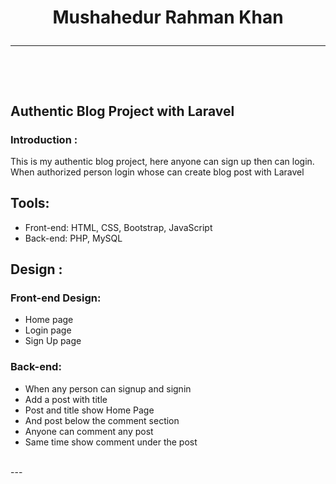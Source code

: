 <!--markdown tutorial-->

<h1  align="center">Mushahedur Rahman Khan</j1>

 <br/>
 
---
  <br/>

## Authentic Blog Project with Laravel


### Introduction :
<p>This is my  authentic blog project, here anyone can sign up then can login. When authorized person login whose can create blog post with Laravel</p>

## Tools:
- Front-end: HTML, CSS, Bootstrap, JavaScript
- Back-end: PHP, MySQL

## Design : 
### Front-end Design: 
- Home page
- Login page
- Sign Up page

### Back-end:
 - When any person can signup and signin
 - Add a post with title
- Post and title show Home Page
- And post below the comment section
- Anyone can comment any post
- Same time show comment under the post

 <br/>
---
  <br/>
